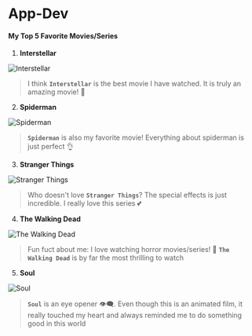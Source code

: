 # App-Dev

#### My Top 5 Favorite Movies/Series

1. **Interstellar**

![Interstellar](https://c4.wallpaperflare.com/wallpaper/536/846/466/interstellar-movie-movies-wallpaper-preview.jpg)

> I think **`Interstellar`** is the best movie I have watched. It is truly an amazing movie! 💯 

2. **Spiderman**

![Spiderman](https://c4.wallpaperflare.com/wallpaper/763/710/546/spiderman-no-way-home-spiderverse-superhero-movies-digital-hd-wallpaper-preview.jpg)

> **`Spiderman`** is also my favorite movie! Everything about spiderman is just perfect 👌

3. **Stranger Things**

![Stranger Things](https://c4.wallpaperflare.com/wallpaper/260/579/821/stranger-things-netflix-hd-wallpaper-preview.jpg)

> Who doesn't love **`Stranger Things`**? The special effects is just incredible. I really love this series 💕

4. **The Walking Dead**

![The Walking Dead](https://c4.wallpaperflare.com/wallpaper/648/577/253/the-walking-dead-wallpaper-preview.jpg)

> Fun fuct about me: I love watching horror movies/series! 👻 **`The Walking Dead`** is by far the most thrilling to watch 

5. **Soul**

![Soul](https://c4.wallpaperflare.com/wallpaper/277/715/616/movie-soul-pixar-soul-movie-hd-wallpaper-preview.jpg)

> **`Soul`** is an eye opener 👁‍🗨. Even though this is an animated film, it really touched my heart and always reminded me to do something good in this world 
